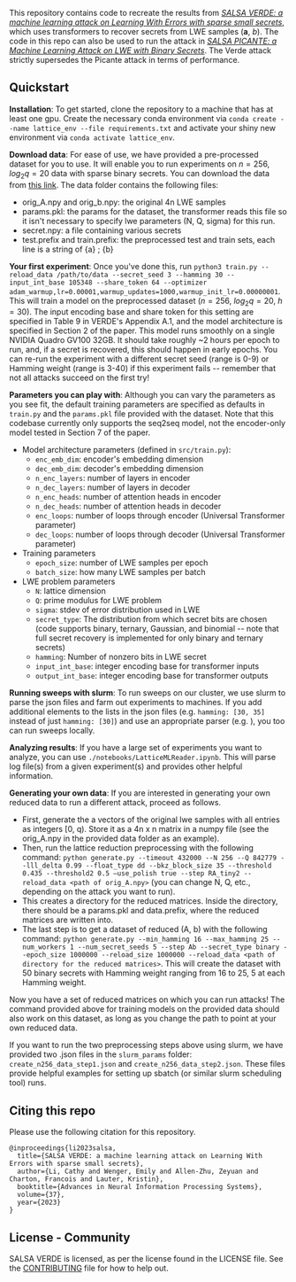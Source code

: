 This repository contains code to recreate the results from [*SALSA VERDE: a machine learning attack on Learning With Errors with sparse small secrets*](https://arxiv.org/abs/2306.11641), which uses transformers to recover secrets from LWE samples ($\mathbf{a}$, $b$). The code in this repo can also be used to run the attack in [*SALSA PICANTE: a Machine Learning Attack on LWE with Binary Secrets*](https://arxiv.org/abs/2303.04178). The Verde attack strictly supersedes the Picante attack in terms of performance. 

## Quickstart

__Installation__: To get started, clone the repository to a machine that has at least one gpu. Create the necessary conda environment via ```conda create --name lattice_env --file requirements.txt``` and activate your shiny new environment via ```conda activate lattice_env```.

__Download data__: For ease of use, we have provided a pre-processed dataset for you to use. It will enable you to run experiments on $n=256$, $log_2 q=20$ data with sparse binary secrets. You can download the data from [this link](https://dl.fbaipublicfiles.com/verde/n256_logq20_binary_for_release.tar.gz). The data folder contains the following files: 
  - orig_A.npy and orig_b.npy: the original 4n LWE samples
  - params.pkl: the params for the dataset, the transformer reads this file so it isn't necessary to specify lwe parameters (N, Q, sigma) for this run. 
  - secret.npy: a file containing various secrets
  - test.prefix and train.prefix: the preprocessed test and train sets, each line is a string of {a} ; {b}

__Your first experiment__: Once you've done this, run ```python3 train.py --reload_data /path/to/data --secret_seed 3 --hamming 30 --input_int_base 105348 --share_token 64 --optimizer adam_warmup,lr=0.00001,warmup_updates=1000,warmup_init_lr=0.00000001```. This will train a model on the preprocessed dataset ($n=256$, $log_2q=20$, $h=30$). The input encoding base and share token for this setting are specified in Table 9 in VERDE's Appendix A.1, and the model architecture is specified in Section 2 of the paper. This model runs smoothly on a single NVIDIA Quadro GV100 32GB. It should take roughly ~2 hours per epoch to run, and, if a secret is recovered, this should happen in early epochs. You can re-run the experiment with a different secret seed (range is 0-9) or Hamming weight (range is 3-40) if this experiment fails -- remember that not all attacks succeed on the first try!

__Parameters you can play with__: 
Although you can vary the parameters as you see fit, the default training parameters are specified as defaults in ```train.py``` and the ```params.pkl``` file provided with the dataset. Note that this codebase currently only supports the seq2seq model, not the encoder-only model tested in Section 7 of the paper. 
- Model architecture parameters (defined in ```src/train.py```):
  - ```enc_emb_dim```: encoder's embedding dimension
  - ```dec_emb_dim```: decoder's embedding dimension
  - ```n_enc_layers```: number of layers in encoder
  - ```n_dec_layers```: number of layers in decoder
  - ```n_enc_heads```: number of attention heads in encoder
  - ```n_dec_heads```: number of attention heads in decoder
  - ```enc_loops```: number of loops through encoder (Universal Transformer parameter)
  - ```dec_loops```: number of loops through decoder (Universal Transformer parameter)
- Training parameters
  - ```epoch_size```: number of LWE samples per epoch
  - ```batch_size```: how many LWE samples per batch
- LWE problem parameters
  - ```N```: lattice dimension
  - ```Q```: prime modulus for LWE problem
  - ```sigma```: stdev of error distribution used in LWE
  - ```secret_type```: The distribution from which secret bits are chosen (code supports binary, ternary, Gaussian, and binomial -- note that full secret recovery is implemented for only binary and ternary secrets)
  - ```hamming```: Number of nonzero bits in LWE secret
  - ```input_int_base```: integer encoding base for transformer inputs
  - ```output_int_base```: integer encoding base for transformer outputs

__Running sweeps with slurm__: To run sweeps on our cluster, we use slurm to parse the json files and farm out experiments to machines. If you add additional elements to the lists in the json files (e.g. ```hamming: [30, 35]``` instead of just ```hamming: [30]```) and use an appropriate parser (e.g. ), you too can run sweeps locally. 

__Analyzing results__: If you have a large set of experiments you want to analyze, you can use ```./notebooks/LatticeMLReader.ipynb```. This will parse log file(s) from a given experiment(s) and provides other helpful information.

__Generating your own data__: If you are interested in generating your own reduced data to run a different attack, proceed as follows.
  - First, generate the a vectors of the original lwe samples with all entries as integers [0, q). Store it as a 4n x n matrix in a numpy file (see the orig_A.npy in the provided data folder as an example). 
  - Then, run the lattice reduction preprocessing with the following command: ```python generate.py --timeout 432000 --N 256 --Q 842779 --lll_delta 0.99 --float_type dd --bkz_block_size 35 --threshold 0.435 --threshold2 0.5 –use_polish true --step RA_tiny2 --reload_data <path of orig_A.npy>``` (you can change N, Q, etc., depending on the attack you want to run).
  - This creates a directory for the reduced matrices. Inside the directory, there should be a params.pkl and data.prefix, where the reduced matrices are written into. 
  - The last step is to get a dataset of reduced (A, b) with the following command:
  ```python generate.py --min_hamming 16 --max_hamming 25 --num_workers 1 --num_secret_seeds 5 --step Ab --secret_type binary --epoch_size 1000000 --reload_size 1000000 --reload_data <path of directory for the reduced matrices>```. This will create the dataset with 50 binary secrets with Hamming weight ranging from 16 to 25, 5 at each Hamming weight. 

Now you have a set of reduced matrices on which you can run attacks! The command provided above for training models on the provided data should also work on this dataset, as long as you change the path to point at your own reduced data. 

If you want to run the two preprocessing steps above using slurm, we have provided two .json files in the ```slurm_params``` folder: ```create_n256_data_step1.json``` and ```create_n256_data_step2.json```. These files provide helpful examples for setting up sbatch (or similar slurm scheduling tool) runs. 

## Citing this repo

Please use the following citation for this repository. 

```
@inproceedings{li2023salsa,
  title={SALSA VERDE: a machine learning attack on Learning With Errors with sparse small secrets},
  author={Li, Cathy and Wenger, Emily and Allen-Zhu, Zeyuan and Charton, Francois and Lauter, Kristin},
  booktitle={Advances in Neural Information Processing Systems},
  volume={37},
  year={2023}
}
```

## License - Community

SALSA VERDE is licensed, as per the license found in the LICENSE file.
See the [CONTRIBUTING](CONTRIBUTING.md) file for how to help out.
